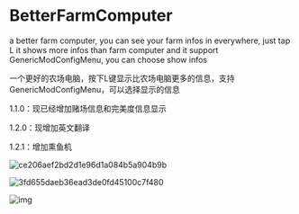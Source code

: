 # BetterFarmComputer

a better farm computer, you can see your farm infos in everywhere, just tap L
it shows more infos than farm computer
and it support GenericModConfigMenu, you can choose show infos

一个更好的农场电脑，按下L键显示比农场电脑更多的信息，支持GenericModConfigMenu，可以选择显示的信息

1.1.0：现已经增加赌场信息和完美度信息显示

1.2.0：现增加英文翻译

1.2.1：增加熏鱼机

![ce206aef2bd2d1e96d1a084b5a904b9b](https://cdn.jsdelivr.net/gh/forestlyn/Drawing-bed/blog/ce206aef2bd2d1e96d1a084b5a904b9b.png)

![3fd655daeb36ead3de0fd45100c7f480](https://cdn.jsdelivr.net/gh/forestlyn/Drawing-bed/blog/3fd655daeb36ead3de0fd45100c7f480.png)

![img](https://cdn.jsdelivr.net/gh/forestlyn/Drawing-bed/blog/626fdb51a49dc768596120b54cf89933.png)